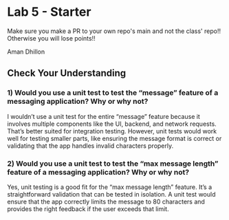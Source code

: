# Lab 5 - Starter
Make sure you make a PR to your own repo's main and not the class' repo!! Otherwise you will lose points!!

Aman Dhillon


## Check Your Understanding

### 1) Would you use a unit test to test the “message” feature of a messaging application? Why or why not?

I wouldn’t use a unit test for the entire “message” feature because it involves multiple components like the UI, backend, and network requests. That’s better suited for integration testing. However, unit tests would work well for testing smaller parts, like ensuring the message format is correct or validating that the app handles invalid characters properly.

### 2) Would you use a unit test to test the “max message length” feature of a messaging application? Why or why not?

Yes, unit testing is a good fit for the “max message length” feature. It’s a straightforward validation that can be tested in isolation. A unit test would ensure that the app correctly limits the message to 80 characters and provides the right feedback if the user exceeds that limit.

